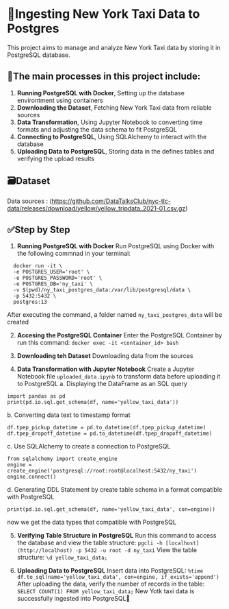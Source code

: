 # 🚕Ingesting New York Taxi Data to Postgres
This project aims to manage and analyze New York Taxi data by storing it in PostgreSQL database. 

## 📍The main processes in this project include:
1. **Running PostgreSQL with Docker**, Setting up the database environtment using containers
2. **Downloading the Dataset**, Fetching New York Taxi data from reliable sources
3. **Data Transformation**, Using Jupyter Notebook to converting time formats and adjusting the data schema to fit PostgreSQL
4. **Connecting to PostgreSQL**, Using SQLAlchemy to interact with the database
5. **Uploading Data to PostgreSQL**, Storing data in the defines tables and verifying the upload results

## 🗃️Dataset
Data sources : (https://github.com/DataTalksClub/nyc-tlc-data/releases/download/yellow/yellow_tripdata_2021-01.csv.gz)

## ✅Step by Step
1. **Running PostgreSQL with Docker**
Run PostgreSQL using Docker with the following commnad in your terminal:
```
  docker run -it \
  -e POSTGRES_USER='root' \
  -e POSTGRES_PASSWORD='root' \
  -e POSTGRES_DB='ny_taxi' \
  -v $(pwd)/ny_taxi_postgres_data:/var/lib/postgresql/data \
  -p 5432:5432 \
  postgres:13
```
After executing the command, a folder named `ny_taxi_postgres_data` will be created

2. **Accesing the PostgreSQL Container**
Enter the PostgreSQL Container by run this command:
``` docker exec -it <container_id> bash ```

3. **Downloading teh Dataset**
Downloading data from the sources

4. **Data Transformation with Jupyter Notebook**
Create a Jupyter Notebook file `uploaded_data.ipynb` to transform data before uploading it to PostgreSQL
a. Displaying the DataFrame as an SQL query
```pyhton
import pandas as pd
print(pd.io.sql.get_schema(df, name='yellow_taxi_data'))
```
b. Converting data text to timestamp format
```pyhton
df.tpep_pickup_datetime = pd.to_datetime(df.tpep_pickup_datetime)
df.tpep_dropoff_datetime = pd.to_datetime(df.tpep_dropoff_datetime)
```
c. Use SQLAlchemy to create a connection to PostgreSQL
```pyhton
from sqlalchemy import create_engine
engine = create_engine('postgresql://root:root@localhost:5432/ny_taxi')
engine.connect()
```
d. Generating DDL Statement by create table schema in a format compatible with PostgreSQL
```pyhton
print(pd.io.sql.get_schema(df, name='yellow_taxi_data', con=engine))
```
now we get the data types that compatible with PostgreSQL 

5. **Verifying Table Structure in PostgreSQL**
Run this command to access the database and view the table structure:
```pgcli -h [localhost](http://localhost) -p 5432 -u root -d ny_taxi```
View the table structure:
```\d yellow_taxi_data;```

6. **Uploading Data to PostgreSQL**
Insert data into PostgreSQL:
```%time df.to_sql(name='yellow_taxi_data', con=engine, if_exists='append')```
After uploading the data, verify the number of records in the table:
```SELECT COUNT(1) FROM yellow_taxi_data;```
New Yotk taxi data is successfully ingested into PostgreSQL🎉
